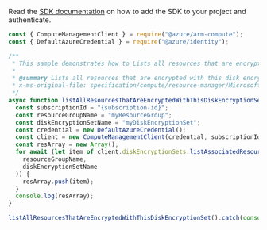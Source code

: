 Read the [SDK documentation](https://github.com/Azure/azure-sdk-for-js/blob/%40azure%2Farm-compute_19.0.0/sdk/compute/arm-compute/README.md) on how to add the SDK to your project and authenticate.

```javascript
const { ComputeManagementClient } = require("@azure/arm-compute");
const { DefaultAzureCredential } = require("@azure/identity");

/**
 * This sample demonstrates how to Lists all resources that are encrypted with this disk encryption set.
 *
 * @summary Lists all resources that are encrypted with this disk encryption set.
 * x-ms-original-file: specification/compute/resource-manager/Microsoft.Compute/stable/2022-03-02/DiskRP/examples/diskEncryptionSetExamples/DiskEncryptionSet_ListAssociatedResources.json
 */
async function listAllResourcesThatAreEncryptedWithThisDiskEncryptionSet() {
  const subscriptionId = "{subscription-id}";
  const resourceGroupName = "myResourceGroup";
  const diskEncryptionSetName = "myDiskEncryptionSet";
  const credential = new DefaultAzureCredential();
  const client = new ComputeManagementClient(credential, subscriptionId);
  const resArray = new Array();
  for await (let item of client.diskEncryptionSets.listAssociatedResources(
    resourceGroupName,
    diskEncryptionSetName
  )) {
    resArray.push(item);
  }
  console.log(resArray);
}

listAllResourcesThatAreEncryptedWithThisDiskEncryptionSet().catch(console.error);
```
